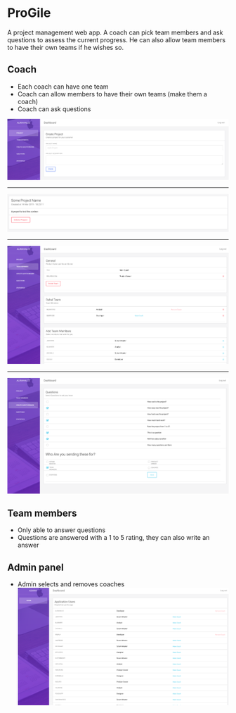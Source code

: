 # ProGile
A project management web app.
A coach can pick team members and ask questions to assess the current progress.
He can also allow team members to have their own teams if he wishes so.

## Coach
* Each coach can have one team
* Coach can allow members to have their own teams (make them a coach)
* Coach can ask questions

![](images/create_project.png)
__________________________________________________________

![](images/delete_project.png)
__________________________________________________________

![](images/manage_team.png)
__________________________________________________________

![](images/sending_questions.png)

## Team members
* Only able to answer questions
* Questions are answered with a 1 to 5 rating, they can also write an answer

## Admin panel
* Admin selects and removes coaches
![](images/admin_panel.png)

